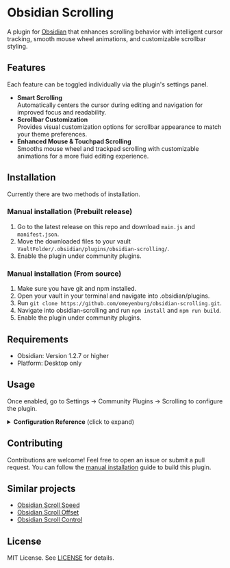 # Obsidian Scrolling

A plugin for [Obsidian](https://obsidian.md/) that enhances scrolling behavior with intelligent cursor tracking, smooth mouse wheel animations, and customizable scrollbar styling.

## Features

Each feature can be toggled individually via the plugin's settings panel.

- **Smart Scrolling**<br>
Automatically centers the cursor during editing and navigation for improved focus and readability.
- **Scrollbar Customization**<br>
Provides visual customization options for scrollbar appearance to match your theme preferences.
- **Enhanced Mouse & Touchpad Scrolling**<br>
Smooths mouse wheel and trackpad scrolling with customizable animations for a more fluid editing experience.

## Installation

Currently there are two methods of installation.

### Manual installation (Prebuilt release)

1. Go to the latest release on this repo and download `main.js` and `manifest.json`.
2. Move the downloaded files to your vault `VaultFolder/.obsidian/plugins/obsidian-scrolling/`.
3. Enable the plugin under community plugins.

### Manual installation (From source)

1. Make sure you have git and npm installed.
2. Open your vault in your terminal and navigate into .obsidian/plugins.
3. Run `git clone https://github.com/omeyenburg/obsidian-scrolling.git`.
4. Navigate into obsidian-scrolling and run `npm install` and `npm run build`.
6. Enable the plugin under community plugins.

## Requirements

- Obsidian: Version 1.2.7 or higher
- Platform: Desktop only

## Usage

Once enabled, go to Settings -> Community Plugins -> Scrolling to configure the plugin.

<details>
<summary><strong>Configuration Reference</strong> (click to expand)</summary>

### Smart scrolling

- **Mode**<br>
**Follow cursor**: Smoothly keeps text cursor within a comfortable zone while moving or editing.<br>
Behaves similarly to Vim's `scrolloff` option.<br>
**Page jumping**: Reduces scrolling by jumping whole pages at screen edges.<br>
Best paired with high center radius and longer animation.<br>
Default: Follow cursor

    - **Scroll zone radius when editing**<br>
    Defines how far the cursor can move from the center before scrolling.<br>
    Default: 75

    - **Scroll smoothness when editing**<br>
    Adjusts how fast or slow the scrolling animation is when editing moves the cursor.<br>
    Default: 25

    - **Scroll zone radius when moving cursor**<br>
    Defines how far you can move the cursor from the center before scrolling.<br>
    Default: 75

    - **Scroll smoothness when moving cursor**<br>
    Adjusts how fast or slow the scrolling animation is when you move the cursor.<br>
    Default: 25

    - **Dynamic animations**<br>
    Skip animation frames if lots of scroll events occur for smoother animations.<br>
    Default: enabled

    - **Invoke on mouse-driven cursor movement**<br>
    Apply this feature when the text cursor is moved with the mouse.<br>
    Default: disabled

        - **Invoke on mouse selection**<br>
        Also trigger, when the mouse has selected text.<br>
        Default: disabled

### Scrollbar appearance

- **Apply to all scrollbars**<br>
Whether scrollbar settings apply to all scrollbars or only markdown files.
Windows & Linux only.<br>
Default: disabl

- **Scrollbar visibility**<br>
When to show scrollbars.
Windows & Linux only.<br>
Default: always

- **Scrollbar thickness**<br>
Width in pixels.
Linux only.<br>
Default: 12

### Mouse/Touchpad scrolling (Experimental)

- **Enabled**<br>
Whether mouse/touchpad scrolling settings are applied.<br>
Default: enabled

    - **Invert scroll direction**<br>
    Reverses the scroll direction for both mouse and touchpad.<br>
    Default: disabled

    - **Mouse scroll speed**<br>
    Scroll speed multiplier for mouse wheel.<br>
    Default: 50

    - **Mouse scroll smoothness**<br>
    Determines mouse scroll smoothness.<br>
    Default: 75

    - **Touchpad detection**<br>
    Detect touchpad input to provide smoother scrolling. (Should work well with most devices)<br>
    Default: enabled

        - **Touchpad scroll speed**<br>
        Adjusts scroll speed when using a touchpad.<br>
        Default: 50

        - **Touchpad smoothness**<br>
        Controls the smoothness of touchpad.<br>
        Default: 75

        - **Touchpad friction threshold**<br>
        Sets the minimum speed below which increased friction is applied for finer control.<br>
        Default: 20

</details>

## Contributing

Contributions are welcome! Feel free to open an issue or submit a pull request.
You can follow the [manual installation](#manual-installation-from-source) guide to build this plugin.

## Similar projects

- [Obsidian Scroll Speed](https://github.com/flolu/obsidian-scroll-speed)
- [Obsidian Scroll Offset](https://github.com/lijyze/scroll-offset)
- [Obsidian Scroll Control](https://github.com/zxai-io/obsidian-scroll-control)

## License

MIT License. See [LICENSE](LICENSE) for details.
